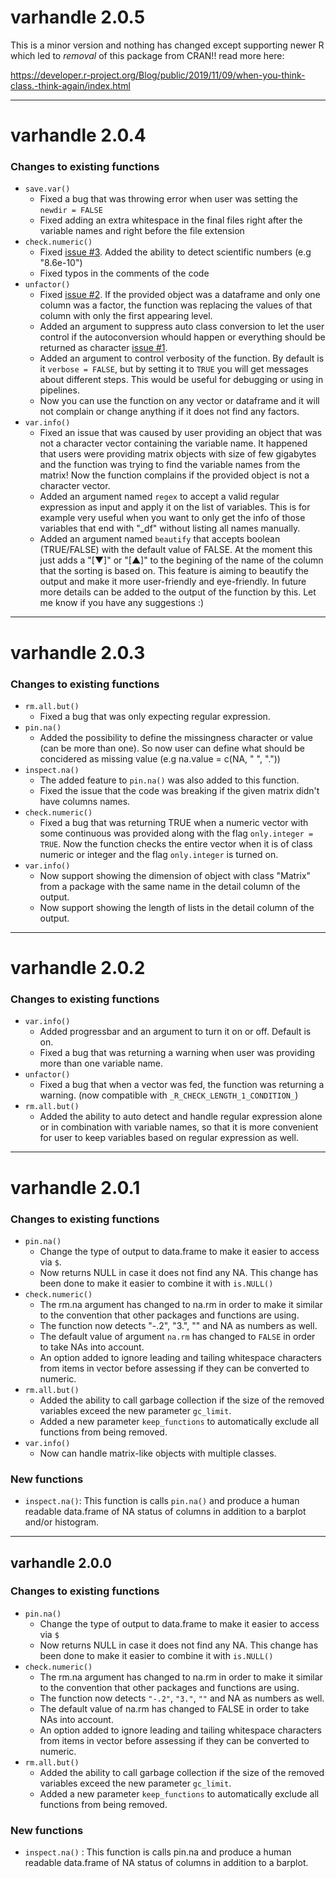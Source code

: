 # varhandle 2.0.5

This is a minor version and nothing has changed except supporting newer R which led to *removal* of this package from CRAN!! read more here:

https://developer.r-project.org/Blog/public/2019/11/09/when-you-think-class.-think-again/index.html

-------

# varhandle 2.0.4

### Changes to existing functions

* `save.var()`
    - Fixed a bug that was throwing error when user was setting the `newdir = FALSE`
    - Fixed adding an extra whitespace in the final files right after the variable names and right before the file extension
* `check.numeric()`
    - Fixed [issue #3](https://bitbucket.org/mehrad_mahmoudian/varhandle/issues/3/checknumeric-doesnt-recognize-scientific). Added the ability to detect scientific numbers (e.g "8.6e-10")
    - Fixed typos in the comments of the code
* `unfactor()`
    - Fixed [issue #2](https://bitbucket.org/mehrad_mahmoudian/varhandle/issues/2/wrong-replacement-of-values-in-function). If the provided object was a dataframe and only one column was a factor, the function was replacing the values of that column with only the first appearing level.
    - Added an argument to suppress auto class conversion to let the user control if the autoconversion whould happen or everything should be returned as character [issue #1](https://bitbucket.org/mehrad_mahmoudian/varhandle/issues/1/unfactor-deletes-leading-zeros-and).
    - Added an argument to control verbosity of the function. By default is it `verbose = FALSE`, but by setting it to `TRUE` you will get messages about different steps. This would be useful for debugging or using in pipelines.
    - Now you can use the function on any vector or dataframe and it will not complain or change anything if it does not find any factors.
* `var.info()`
    - Fixed an issue that was caused by user providing an object that was not a character vector containing the variable name. It happened that users were providing matrix objects with size of few gigabytes and the function was trying to find the variable names from the matrix! Now the function complains if the provided object is not a character vector.
    - Added an argument named `regex` to accept a valid regular expression as input and apply it on the list of variables. This is for example very useful when you want to only get the info of those variables that end with "_df" without listing all names manually.
    - Added an argument named `beautify` that accepts boolean (TRUE/FALSE) with the default value of FALSE. At the moment this just adds a "[▼]" or "[▲]" to the begining of the name of the column that the sorting is based on. This feature is aiming to beautify the output and make it more user-friendly and eye-friendly. In future more details can be added to the output of the function by this. Let me know if you have any suggestions :)
    
-------

# varhandle 2.0.3

### Changes to existing functions

* `rm.all.but()`
    - Fixed a bug that was only expecting regular expression.
* `pin.na()`
    - Added the possibility to define the missingness character or value (can be more than one). So now user can define what should be concidered as missing value (e.g na.value = c(NA, " ", "."))
* `inspect.na()`
    - The added feature to `pin.na()` was also added to this function.
    - Fixed the issue that the code was breaking if the given matrix didn't have columns names.
* `check.numeric()`
    - Fixed a bug that was returning TRUE when a numeric vector with some continuous was provided along with the flag `only.integer = TRUE`. Now the function checks the entire vector when it is of class numeric or integer and the flag `only.integer` is turned on.
* `var.info()`
    - Now support showing the dimension of object with class "Matrix" from a package with the same name in the detail column of the output.
    - Now support showing the length of lists in the detail column of the output.

-------

# varhandle 2.0.2

### Changes to existing functions

* `var.info()`
    - Added progressbar and an argument to turn it on or off. Default is on.
    - Fixed a bug that was returning a warning when user was providing more than one variable name.
* `unfactor()`
    - Fixed a bug that when a vector was fed, the function was returning a warning. (now compatible with `_R_CHECK_LENGTH_1_CONDITION_`)
* `rm.all.but()`
    - Added the ability to auto detect and handle regular expression alone or in combination with variable names, so that it is more convenient for user to keep variables based on regular expression as well.

-------

# varhandle 2.0.1

### Changes to existing functions

* `pin.na()`
    - Change the type of output to data.frame to make it easier to access
      via `$`.
    - Now returns NULL in case it does not find any NA. This change has
	   been done to make it easier to combine it with `is.NULL()`
* `check.numeric()`
    - The rm.na argument has changed to na.rm in order to make it similar
      to the convention that other packages and functions are using.
    - The function now detects "-.2", "3.", "" and NA as numbers as well.
    - The default value of argument `na.rm` has changed to `FALSE` in order to
      take NAs into account.
    - An option added to ignore leading and tailing whitespace characters
      from items in vector before assessing if they can be converted to
      numeric.
* `rm.all.but()`
    - Added the ability to call garbage collection if the size of the
      removed variables exceed the new parameter `gc_limit`.
    - Added a new parameter `keep_functions` to automatically exclude all
      functions from being removed.
* `var.info()`
    - Now can handle matrix-like objects with multiple classes.


### New functions

* `inspect.na()`: This function is calls `pin.na()` and produce a human readable
                  data.frame of NA status of columns in addition to a barplot
                  and/or histogram.

-------

## varhandle 2.0.0

### Changes to existing functions
* `pin.na()`
    - Change the type of output to data.frame to make it easier to access
       via `$`
    - Now returns NULL in case it does not find any NA. This change has
       been done to make it easier to combine it with `is.NULL()`
* `check.numeric()`
    - The rm.na argument has changed to na.rm in order to make it similar
       to the convention that other packages and functions are using.
    - The function now detects `"-.2"`, `"3."`, `""` and NA as numbers as well.
    - The default value of na.rm has changed to FALSE in order to take
       NAs into account.
    - An option added to ignore leading and tailing whitespace characters
       from items in vector before assessing if they can be converted to
       numeric.
* `rm.all.but()`
    - Added the ability to call garbage collection if the size of the
       removed variables exceed the new parameter `gc_limit`.
    - Added a new parameter `keep_functions` to automatically exclude all
       functions from being removed.


### New functions

* `inspect.na()` : This function is calls pin.na and produce a human readable
                data.frame of NA status of columns in addition to a barplot.

